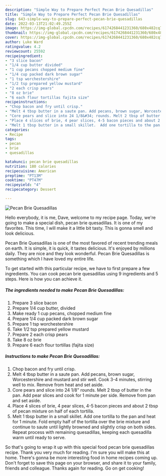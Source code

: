 ```yaml
---
description: "Simple Way to Prepare Perfect Pecan Brie Quesadillas"
title: "Simple Way to Prepare Perfect Pecan Brie Quesadillas"
slug: 643-simple-way-to-prepare-perfect-pecan-brie-quesadillas
date: 2022-03-13T21:02:49.255Z
image: https://img-global.cpcdn.com/recipes/6174268441231360/680x482cq70/pecan-brie-quesadillas-recipe-main-photo.jpg
thumbnail: https://img-global.cpcdn.com/recipes/6174268441231360/680x482cq70/pecan-brie-quesadillas-recipe-main-photo.jpg
cover: https://img-global.cpcdn.com/recipes/6174268441231360/680x482cq70/pecan-brie-quesadillas-recipe-main-photo.jpg
author: Luke Ward
ratingvalue: 4.2
reviewcount: 25592
recipeingredient:
- "3 slice bacon"
- "1/4 cup butter divided"
- "1 cup pecans chopped medium fine"
- "1/4 cup packed dark brown sugar"
- "1 tsp worchestershire"
- "1/2 tsp prepared yellow mustard"
- "2 each crisp pears"
- "8 oz brie"
- "6 each flour tortillas fajita size"
recipeinstructions:
- "Chop bacon and fry until crisp."
- "Melt 4 tbsp butter in a saute pan. Add pecans, brown sugar, Worcestershire and mustard and stir well.  Cook 3-4 minutes, stirring well to mix.  Remove from heat and set aside."
- "Core pears and slice into 24 1/8&#34; rounds. Melt 2 tbsp of butter in the pan.  Add pear slices and cook for 1 minute per side. Remove from pan and set aside."
- "Place 4 slices of brie, 4 pear slices, 4-5 bacon pieces and about 2 tbsp of pecan mixture on half of each tortilla."
- "Melt 1 tbsp butter in a small skillet.  Add one tortilla to the pan and heat for 1 minute. Fold empty half of the tortilla over the brie mixture and continue to saute until lightly browned and slightly crisp on both sides.  Repeat process with remaining quesadillas, keeping each quesadilla warm until ready to serve."
categories:
- Recipe
tags:
- pecan
- brie
- quesadillas

katakunci: pecan brie quesadillas 
nutrition: 180 calories
recipecuisine: American
preptime: "PT13M"
cooktime: "PT47M"
recipeyield: "4"
recipecategory: Dessert

---
```



![Pecan Brie Quesadillas](https://img-global.cpcdn.com/recipes/6174268441231360/680x482cq70/pecan-brie-quesadillas-recipe-main-photo.jpg)

Hello everybody, it is me, Dave, welcome to my recipe page. Today, we're going to make a special dish, pecan brie quesadillas. It is one of my favorites. This time, I will make it a little bit tasty. This is gonna smell and look delicious.

Pecan Brie Quesadillas is one of the most favored of recent trending meals on earth. It is simple, it is quick, it tastes delicious. It's enjoyed by millions daily. They are nice and they look wonderful. Pecan Brie Quesadillas is something which I have loved my entire life.




To get started with this particular recipe, we have to first prepare a few ingredients. You can cook pecan brie quesadillas using 9 ingredients and 5 steps. Here is how you can achieve it.

<!--inarticleads1-->

##### The ingredients needed to make Pecan Brie Quesadillas:

1. Prepare 3 slice bacon
1. Prepare 1/4 cup butter, divided
1. Make ready 1 cup pecans, chopped medium fine
1. Prepare 1/4 cup packed dark brown sugar
1. Prepare 1 tsp worchestershire
1. Take 1/2 tsp prepared yellow mustard
1. Prepare 2 each crisp pears
1. Take 8 oz brie
1. Prepare 6 each flour tortillas (fajita size)




<!--inarticleads2-->

##### Instructions to make Pecan Brie Quesadillas:

1. Chop bacon and fry until crisp.
1. Melt 4 tbsp butter in a saute pan. Add pecans, brown sugar, Worcestershire and mustard and stir well.  Cook 3-4 minutes, stirring well to mix.  Remove from heat and set aside.
1. Core pears and slice into 24 1/8&#34; rounds. Melt 2 tbsp of butter in the pan.  Add pear slices and cook for 1 minute per side. Remove from pan and set aside.
1. Place 4 slices of brie, 4 pear slices, 4-5 bacon pieces and about 2 tbsp of pecan mixture on half of each tortilla.
1. Melt 1 tbsp butter in a small skillet.  Add one tortilla to the pan and heat for 1 minute. Fold empty half of the tortilla over the brie mixture and continue to saute until lightly browned and slightly crisp on both sides.  Repeat process with remaining quesadillas, keeping each quesadilla warm until ready to serve.




So that's going to wrap it up with this special food pecan brie quesadillas recipe. Thank you very much for reading. I'm sure you will make this at home. There's gonna be more interesting food in home recipes coming up. Don't forget to save this page on your browser, and share it to your family, friends and colleague. Thanks again for reading. Go on get cooking!
